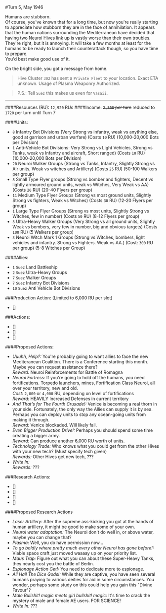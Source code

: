 #Turn 5, May 1946

Humans are stubborn.  
Of course, you've known that for a long time, but now you're really starting to appreciate how stubborn they are in the face of annihilation. It appears that the human nations surrounding the Mediterranean have decided that having two Neuroi Hives link up is vastly worse than their own troubles.  
They're right, but it is annoying. It will take a few months at least for the humans to be ready to launch their counterattack though, so you have time to prepare.  
You'd best make good use of it.  

On the bright side, you got a message from home.  


>Hive Cluster `302` has sent a `Private Fleet` to your location. Exact ETA unknown. Usage of Plasma Weaponry Authorized.

>P.S.: Tell `Suez` this makes us even for `Vasaii`.

---
####Resources (RU): `12,920` RUs
####Income: ~~`2,500` per turn~~ reduced to `1720` per turn until Turn 7

####Units:
- `8` Infantry Bot Divisions (Very Strong vs infantry, weak vs anything else, good at garrison and urban warfare) (Costs `10` RU) (10,000-20,000 Bots per DIvision)
- `1` Anti-Vehicle Bot Divisions: Very Strong vs Light Vehicles, Strong vs Tanks, weak vs Infantry and aircraft, Short ranged) (Costs `10` RU) (10,000-20,000 Bots per DIvision)
- `20` Neuroi Walker Groups (Strong vs Tanks, Infantry, Slightly Strong vs Air units, Weak vs witches and Artillery) (Costs `25` RU) (50-100 Walkers per group)
- `8` Small Type Flyer groups (Strong vs bomber and fighters, Decent vs lightly armoured ground units, weak vs Witches, Very Weak vs AA) (Costs `20` RU) (20-40 Flyers per group)
- `11` Medium Type Flyer Groups (Strong vs most ground units, Slightly Strong vs fighters, Weak vs Witches) (Costs `30` RU) (12-20 Flyers per group)
- `1` Large Type Flyer Groups (Strong vs most units, Slightly Strong vs Witches, few in number) (Costs `50` RU) (8-12 Flyers per group)
- `3` Ultra-Heavy Walker Groups (Very Strong vs all ground units, Slightly Weak vs bombers, very few in number, big and obvious targets) (Costs `100` RU) (5 Walkers per group)
- `3` Neuroi Witch Mark 1 Groups (Strong vs Witches, bombers, light vehicles and infantry. Strong vs Fighters. Weak vs AA.) (Cost: `300` RU per group) (5-8 Witches per Group)

####Allies:
- `1` `Suez` Land Battleship
- `2` `Suez` Ultra-Heavy Groups
- `7` `Suez` Walker Groups
- `7` `Suez` Infantry Bot Divisions
- `10` `Suez` Anti Vehicle Bot Divisions


###Production Action: (Limited to 6,000 RU per slot)
- []

###Actions:
- []
- []
- []

####Proposed Actions:
- *Uuuhh, Help?:* You're probably going to want allies to face the new Mediteranean Coalition. There is a Conference starting this month. Maybe you can request assistance there?  
*Reward:* Neuroi Reinforcements for Battle of Romagna  
- *Neuroi Fortress:* If you're going to hold off the humans, you need fortifications. Torpedo launchers, mines, Fortification Class Neuroi, all over your territory, new and old.  
*Cost:* `2,000` or `4,000` RU, depending on level of fortifications  
*Reward:* HEAVILY Increased Defenses in current territory
- *And That's for The Fourth Crusade!:* Venice is becoming a real thorn in your side. Fortunately, the only way the Allies can supply it is by sea. Perhaps you can deploy units to stop any ocean-going units from making it through.  
*Reward:* Venice blockaded. Will likely fall.
- *Even Bigger Production Drive!:* Perhaps you should spend some time creating a bigger army.  
*Reward:* Can produce another 6,000 RU worth of units.
- *Technology Trade:* Who knows what you could get from the other Hives with your new tech? (Must specify tech given)  
*Rewards:* Other Hives get new tech, ???
- *Write In:*  
*Rewards:* ???

###Research Actions:
- []
- []
- []
- []

####Proposed Research Actions
- *Laser Artillery:* After the supreme ass-kicking you got at the hands of human artillery, it might be good to make some of your own.
- *Neuroi water adaptation:* The Neuroi don't do well in, or above water, maybe you can change that?
- *Plasma:* Well, you do have permission now...
- *To go boldly where pretty much every other Neuroi has gone before!:* Viable space craft just moved waaaay up on your priority list.
- *Maus Trap:* Figure out what you can about these Super-Heavy Tanks, they nearly cost you the battle of Berlin.
- *Espionage Action Get!:* You need to dedicate more to espionage.
- *All Hail The Dice Gods!:* While they are captive, you have seen several humans praying to various deities for aid in some circumstances. You wonder, perhaps some study on this could help you gain this "Divine Favour"?
- *Male Bullshit! magic meets girl bullshit! magic:* It's time to crack the mystery of male and female AE users. FOR SCIENCE!
- *Write In:* ???

